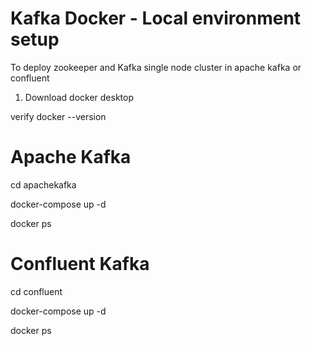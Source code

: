 # Kafka Docker - Local environment setup

To deploy zookeeper and Kafka single node cluster in apache kafka or confluent

1) Download docker desktop

verify docker --version

# Apache Kafka

cd apachekafka

docker-compose up -d

docker ps

# Confluent Kafka

cd confluent

docker-compose up -d

docker ps
